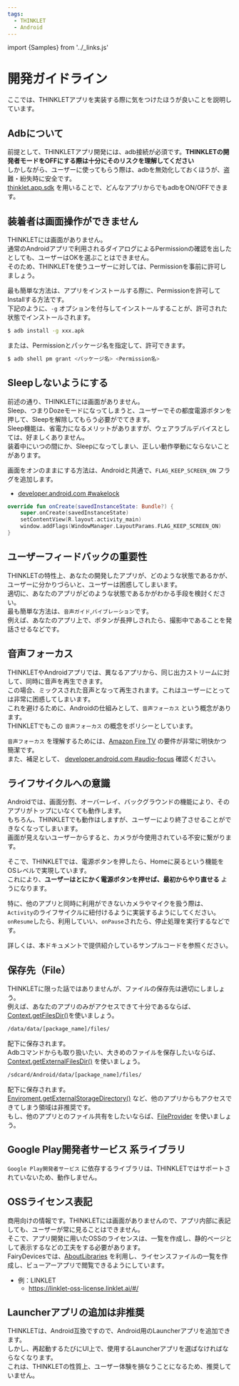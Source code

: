 ```yaml
---
tags:
  - THINKLET
  - Android
---
```


import {Samples} from '../_links.js'

# 開発ガイドライン
ここでは、THINKLETアプリを実装する際に気をつけたほうが良いことを説明しています。

## Adbについて
前提として、THINKLETアプリ開発には、adb接続が必須です。**THINKLETの開発者モードをOFFにする際は十分にそのリスクを理解してください**  
しかしながら、ユーザーに使ってもらう際は、adbを無効化しておくほうが、盗難・紛失時に安全です。  
[thinklet.app.sdk](https://github.com/FairyDevicesRD/thinklet.app.sdk) を用いることで、どんなアプリからでもadbをON/OFFできます。

## 装着者は画面操作ができません
THINKLETには画面がありません。  
通常のAndroidアプリで利用されるダイアログによるPermissionの確認を出したとしても、ユーザーはOKを選ぶことはできません。  
そのため、THINKLETを使うユーザーに対しては、Permissionを事前に許可しましょう。

最も簡単な方法は、アプリをインストールする際に、Permissionを許可してInstallする方法です。  
下記のように、`-g` オプションを付与してインストールすることが、許可された状態でインストールされます。
```bash
$ adb install -g xxx.apk
```

または、Permissionとパッケージ名を指定して、許可できます。
```bash
$ adb shell pm grant <パッケージ名> <Permission名>
```

## Sleepしないようにする
前述の通り、THINKLETには画面がありません。  
Sleep、つまりDozeモードになってしまうと、ユーザーでその都度電源ボタンを押して、Sleepを解除してもらう必要がでてきます。  
Sleep機能は、省電力になるメリットがありますが、ウェアラブルデバイスとしては、好ましくありません。  
装着中にいつの間にか、Sleepになってしまい、正しい動作挙動にならないことがあります。

画面をオンのままにする方法は、Androidと共通で、`FLAG_KEEP_SCREEN_ON` フラグを追加します。
  - [developer.android.com #wakelock](https://developer.android.com/training/scheduling/wakelock#screen)
```kotlin
override fun onCreate(savedInstanceState: Bundle?) {
    super.onCreate(savedInstanceState)
    setContentView(R.layout.activity_main)
    window.addFlags(WindowManager.LayoutParams.FLAG_KEEP_SCREEN_ON)
}
```

## ユーザーフィードバックの重要性
THINKLETの特性上、あなたの開発したアプリが、どのような状態であるかが、ユーザーに分かりづらいと、ユーザーは困惑してしまいます。  
適切に、あなたのアプリがどのような状態であるかがわかる手段を検討ください。  
最も簡単な方法は、`音声ガイド`,`バイブレーション`です。  
例えば、あなたのアプリ上で、ボタンが長押しされたら、撮影中であることを発話させるなどです。

## 音声フォーカス
THINKLETやAndroidアプリでは、異なるアプリから、同じ出力ストリームに対して、同時に音声を再生できます。  
この場合、ミックスされた音声となって再生されます。これはユーザーにとっては非常に困惑してしまいます。  
これを避けるために、Androidの仕組みとして、`音声フォーカス` という概念があります。  
THINKLETでもこの `音声フォーカス` の概念をポリシーとしています。

`音声フォーカス` を理解するためには、[Amazon Fire TV](https://developer.amazon.com/ja/docs/fire-tv/multimedia-app-requirements.html) の要件が非常に明快かつ簡潔です。  
また、補足として、 [developer.android.com #audio-focus](https://developer.android.com/guide/topics/media-apps/audio-focus) 確認ください。

## ライフサイクルへの意識
Androidでは、画面分割、オーバーレイ、バックグラウンドの機能により、そのアプリがトップにいなくても動作します。  
もちろん、THINKLETでも動作はしますが、ユーザーにより終了させることができなくなってしまいます。  
画面が見えないユーザーからすると、カメラが今使用されている不安に繋がります。

そこで、THINKLETでは、電源ボタンを押したら、Homeに戻るという機能をOSレベルで実現しています。  
これにより、**ユーザーはとにかく電源ボタンを押せば、最初からやり直せる** ようになります。  

特に、他のアプリと同時に利用ができないカメラやマイクを扱う際は、`Activity`のライフサイクルに紐付けるように実装するようにしてください。  
`onResume`したら、利用していい、`onPause`されたら、停止処理を実行するなどです。

詳しくは、本ドキュメントで提供紹介しているサンプルコードを参照ください。  
<Samples />

## 保存先（File）
THINKLETに限った話ではありませんが、ファイルの保存先は適切にしましょう。  
例えば、あなたのアプリのみがアクセスできて十分であるならば、[Context.getFilesDir()](https://developer.android.com/reference/android/content/Context#getFilesDir())を使いましょう。
```bash
/data/data/[package_name]/files/
```
配下に保存されます。  
Adbコマンドからも取り扱いたい、大きめのファイルを保存したいならば、[Context.getExternalFilesDir()](https://developer.android.com/reference/android/content/Context#getExternalFilesDir(java.lang.String)) を使いましょう。
```bash
/sdcard/Android/data/[package_name]/files/
```
配下に保存されます。  
[Enviroment.getExternalStorageDirectory()](https://developer.android.com/reference/android/os/Environment#getExternalStorageDirectory()) など、他のアプリからもアクセスできてしまう領域は非推奨です。  
もし、他のアプリとのファイル共有をしたいならば、[FileProvider](https://developer.android.com/training/secure-file-sharing/setup-sharing) を使いましょう。

## Google Play開発者サービス 系ライブラリ
`Google Play開発者サービス` に依存するライブラリは、THINKLETではサポートされていないため、動作しません。

## OSSライセンス表記
商用向けの情報です。THINKLETには画面がありませんので、アプリ内部に表記しても、ユーザーが常に見ることはできません。  
そこで、アプリ開発に用いたOSSのライセンスは、一覧を作成し、静的ページとして表示するなどの工夫をする必要があります。  
FairyDevicesでは、[AboutLibraries](https://github.com/mikepenz/AboutLibraries) を利用し、ライセンスファイルの一覧を作成し、ビューアーアプリで閲覧できるようにしています。
- 例：LINKLET
  - https://linklet-oss-license.linklet.ai/#/

## Launcherアプリの追加は非推奨
THINKLETは、Android互換ですので、Android用のLauncherアプリを追加できます。  
しかし、再起動するたびにUI上で、使用するLauncherアプリを選ばなければならなくなります。  
これは、THINKLETの性質上、ユーザー体験を損なうことになるため、推奨していません。
